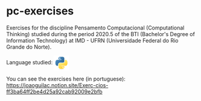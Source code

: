 # pc-exercises

Exercises for the discipline Pensamento Computacional (Computational Thinking) studied during the period 2020.5 of the BTI (Bachelor's Degree of
Information Technology) at IMD - UFRN (Universidade Federal do Rio Grande do Norte).

Language studied: <img align="center" alt="Python" height="40" width="40" src="https://raw.githubusercontent.com/devicons/devicon/master/icons/python/python-original.svg">

You can see the exercises here (in portuguese): https://joaoguilac.notion.site/Exerc-cios-ff3ba64ff2be4d25a92cab92009e2bfb
